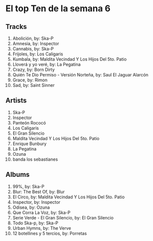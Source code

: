 # El top Ten de la semana 6

## Tracks
1. Abolición, by: Ska-P
1. Amnesia, by: Inspector
1. Cannabis, by: Ska-P
1. Frijoles, by: Los Caligaris
1. Kumbala, by: Maldita Vecindad Y Los Hijos Del 5to. Patio
1. Lloverá y yo veré, by: La Pegatina
1. Crazy, by: Born Dirty
1. Quién Te Dio Permiso - Versión Norteña, by: Saul El Jaguar Alarcón
1. Grace, by: Rimon
1. Sad, by: Saint Sinner

## Artists
1. Ska-P
1. Inspector
1. Panteón Rococó
1. Los Caligaris
1. El Gran Silencio
1. Maldita Vecindad Y Los Hijos Del 5to. Patio
1. Enrique Bunbury
1. La Pegatina
1. Ozuna
1. banda los sebastianes

## Albums
1. 99%, by: Ska-P
1. Blur: The Best Of, by: Blur
1. El Circo, by: Maldita Vecindad Y Los Hijos Del 5to. Patio
1. Inspector, by: Inspector
1. Odisea, by: Ozuna
1. Que Corra La Voz, by: Ska-P
1. Serie Verde - El Gran Silencio, by: El Gran Silencio
1. Todo Ska-p, by: Ska-P
1. Urban Hymns, by: The Verve
1. 12 botellines y 5 tercios, by: Porretas

